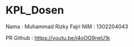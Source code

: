 # KPL_Dosen

Nama  : Muhammad Rizky Fajri
NIM   : 1302204043


PR Github : https://youtu.be/i4oOG9neU1k
